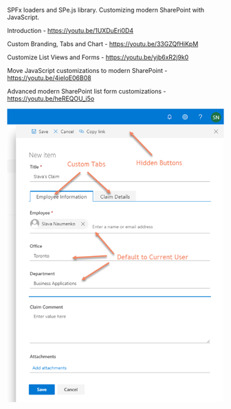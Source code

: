 SPFx loaders and SPe.js library. Customizing modern SharePoint with JavaScript.

Introduction - https://youtu.be/1UXDuEri0D4

Custom Branding, Tabs and Chart - https://youtu.be/33GZQfHiKpM

Customize List Views and Forms - https://youtu.be/yjb6xR2j9k0

Move JavaScript customizations to modern SharePoint - https://youtu.be/4ieloE06B08

Advanced modern SharePoint list form customizations - https://youtu.be/heREQOU_i5o

![](SPe-Examples/claims.png)
